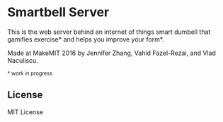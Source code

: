 Smartbell Server
====

This is the web server behind an internet of things smart dumbell that gamifies exercise\* and helps you improve your form\*.

Made at MakeMIT 2016 by Jennifer Zhang, Vahid Fazel-Rezai, and Vlad Naculiscu.

<sub>\* work in progress</sub>

## License
MIT License
